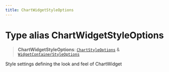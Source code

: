 ```yaml
---
title: ChartWidgetStyleOptions
---
```


# Type alias ChartWidgetStyleOptions

> **ChartWidgetStyleOptions**: [`ChartStyleOptions`](type-alias.ChartStyleOptions.md) & [`WidgetContainerStyleOptions`](../interfaces/interface.WidgetContainerStyleOptions.md)

Style settings defining the look and feel of ChartWidget
